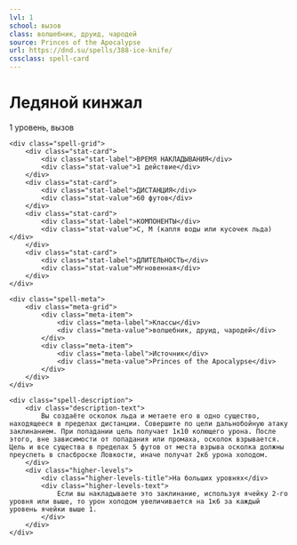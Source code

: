 ```yaml
---
lvl: 1
school: вызов
class: волшебник, друид, чародей
source: Princes of the Apocalypse
url: https://dnd.su/spells/388-ice-knife/
cssclass: spell-card
---
```


<div class="spell-container">
    <div class="spell-header">
        <h1 class="spell-name">Ледяной кинжал</h1>
        <div class="spell-level">1 уровень, вызов</div>
    </div>
    
    <div class="spell-grid">
        <div class="stat-card">
            <div class="stat-label">ВРЕМЯ НАКЛАДЫВАНИЯ</div>
            <div class="stat-value">1 действие</div>
        </div>
        <div class="stat-card">
            <div class="stat-label">ДИСТАНЦИЯ</div>
            <div class="stat-value">60 футов</div>
        </div>
        <div class="stat-card">
            <div class="stat-label">КОМПОНЕНТЫ</div>
            <div class="stat-value">С, М (капля воды или кусочек льда)</div>
        </div>
        <div class="stat-card">
            <div class="stat-label">ДЛИТЕЛЬНОСТЬ</div>
            <div class="stat-value">Мгновенная</div>
        </div>
    </div>
    
    <div class="spell-meta">
        <div class="meta-grid">
            <div class="meta-item">
                <div class="meta-label">Классы</div>
                <div class="meta-value">волшебник, друид, чародей</div>
            </div>
            <div class="meta-item">
                <div class="meta-label">Источник</div>
                <div class="meta-value">Princes of the Apocalypse</div>
            </div>
        </div>
    </div>
    
    <div class="spell-description">
        <div class="description-text">
            Вы создаёте осколок льда и метаете его в одно существо, находящееся в пределах дистанции. Совершите по цели дальнобойную атаку заклинанием. При попадании цель получает 1к10 колющего урона. После этого, вне зависимости от попадания или промаха, осколок взрывается. Цель и все существа в пределах 5 футов от места взрыва осколка должны преуспеть в спасброске Ловкости, иначе получат 2к6 урона холодом.
        </div>
        <div class="higher-levels">
            <div class="higher-levels-title">На больших уровнях</div>
            <div class="higher-levels-text">
                Если вы накладываете это заклинание, используя ячейку 2-го уровня или выше, то урон холодом увеличивается на 1к6 за каждый уровень ячейки выше 1.
            </div>
        </div>
    </div>
</div>